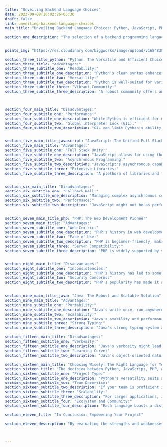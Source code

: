 ```yaml
---
title: "Unveiling Backend Language Choices"
date: 2023-09-08T16:02:26+05:30
draft: false
link: unveiling-backend-language-choices
main_title: "Unveiling Backend Language Choices: Python, JavaScript, PHP, or Java?"

section_one_description: "The selection of a backend programming language is a pivotal choice in web development. This article delves into the advantages and disadvantages of four prominent options: Python, JavaScript, PHP, and Java. By understanding their unique features, developers can make informed decisions that align with their project's goals."


points_img: "https://res.cloudinary.com/biggworks/image/upload/v1684838348/Group_11544_lwrsg0.png"

section_three_title_python: "Python: The Versatile and Efficient Choice"
section_three_title: "Advantages:"
section_three_subtitle_one: "Readability:"
section_three_subtitle_one_description: "Python's clean syntax enhances code readability and reduces development time."
section_three_subtitle_two: "Versatility:"
section_three_subtitle_two_description: "Python is well-suited for various applications, from web development to data analysis."
section_three_subtitle_three: "Vibrant Community:"
section_three_subtitle_three_description: "A robust community offers ample resources, libraries, and frameworks."



section_four_main_title: "Disadvantages:"
section_four_subtitle_one: "Performance:"
section_four_subtitle_one_description: "While Python is efficient for most tasks, it might not be the best choice for highly performance-sensitive applications."
section_four_subtitle_two: "Global Interpreter Lock (GIL):"
section_four_subtitle_two_description: "GIL can limit Python's ability to fully utilize multi-core processors."


section_five_main_title_javascript: "JavaScript: The Unified Full Stack Solution"
section_five_main_title: "Advantages:"
section_five_subtitle_one: "Full Stack Unity:"
section_five_subtitle_one_description: "JavaScript allows for using the same language on both frontend and backend (Node.js), streamlining development."
section_five_subtitle_two: "Asynchronous Programming:"
section_five_subtitle_two_description: "JavaScript's asynchronous capabilities enhance real-time interactivity."
section_five_subtitle_three: "Extensive Libraries:"
section_five_subtitle_three_description: "A plethora of libraries and frameworks (Express.js, Nest.js) expedite backend development."


section_six_main_title: "Disadvantages:"
section_six_subtitle_one: "Callback Hell:"
section_six_subtitle_one_description: "Managing complex asynchronous code might lead to callback hell."
section_six_subtitle_two: "Performance:"
section_six_subtitle_two_description: "JavaScript might not be as performant as other languages for certain tasks."


section_seven_main_title_php: "PHP: The Web Development Pioneer"
section_seven_main_title: "Advantages:"
section_seven_subtitle_one: "Web-Centric:"
section_seven_subtitle_one_description: "PHP's history in web development has led to a strong ecosystem tailored to web projects."
section_seven_subtitle_two: "Ease of Use:"
section_seven_subtitle_two_description: "PHP is beginner-friendly, making it an ideal choice for rapid development."
section_seven_subtitle_three: "Server Compatibility:"
section_seven_subtitle_three_description: "PHP is widely supported by various web servers."


section_eight_main_title: "Disadvantages:"
section_eight_subtitle_one: "Inconsistencies:"
section_eight_subtitle_one_description: "PHP's history has led to some inconsistencies and a lack of standardization."
section_eight_subtitle_two: "Security Concerns:"
section_eight_subtitle_two_description: "PHP's popularity has made it a target for security vulnerabilities."


section_nine_main_title_java: "Java: The Robust and Scalable Solution"
section_nine_main_title: "Advantages:"
section_nine_subtitle_one: "Portability:"
section_nine_subtitle_one_description: "Java's write once, run anywhere philosophy ensures compatibility across platforms."
section_nine_subtitle_two: "Scalability:"
section_nine_subtitle_two_description: "Java's stability and performance make it suitable for large-scale applications."
section_nine_subtitle_three: "Strong Typing:"
section_nine_subtitle_three_description: "Java's strong typing system aids in catching errors during development."

section_fifteen_main_title: "Disadvantages:"
section_fifteen_subtitle_one: "Verbosity:"
section_fifteen_subtitle_one_description: "Java's verbosity might lead to longer code compared to other languages."
section_fifteen_subtitle_two: "Learning Curve:"
section_fifteen_subtitle_two_description: "Java's object-oriented nature might require a learning curve for newcomers."

section_sixteen_main_title: "Choosing Wisely: The Right Language for Your Project"
section_sixteen_title: "The decision between Python, JavaScript, PHP, and Java hinges on your project's complexity, your team's expertise, and your desired development speed. Consider these factors:"   
section_sixteen_subtitle_one: "Project Type:"
section_sixteen_subtitle_one_description: "Python's versatility suits a wide range of applications, while JavaScript's full stack capabilities might be advantageous for certain projects."
section_sixteen_subtitle_two: "Team Expertise:"
section_sixteen_subtitle_two_description: "If your team is proficient in a particular language, it might streamline development."
section_sixteen_subtitle_three: "Scalability:"
section_sixteen_subtitle_three_description: "For larger applications, Java's performance and scalability might stand out."
section_sixteen_subtitle_four: "Ecosystem and Community:"
section_sixteen_subtitle_four_description: "Each language boasts a distinct ecosystem; choose one that aligns with your project's requirements."

section_eleven_title: "In Conclusion: Empowering Your Project"

section_eleven_description: "By evaluating the strengths and weaknesses of Python, JavaScript, PHP, and Java, developers can make an informed decision that aligns with their project's needs. The chosen backend language sets the foundation for a successful development journey, enabling the creation of robust, efficient, and scalable applications that meet user expectations and business objectives."



---
```



